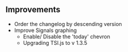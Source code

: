 ## Improvements

* Order the changelog by descending version
* Improve Signals graphing
  * Enable/ Disable the 'today' chevron
  * Upgrading TSI.js to v 1.3.5

